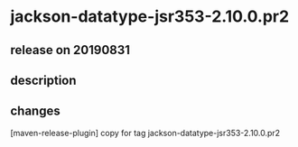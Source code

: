 # jackson-datatype-jsr353-2.10.0.pr2

## release on 20190831

## description

## changes

[maven-release-plugin] copy for tag jackson-datatype-jsr353-2.10.0.pr2

